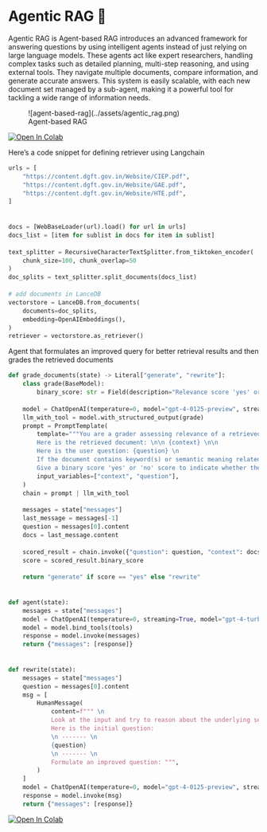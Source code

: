 **Agentic RAG 🤖**
====================================================================
Agentic RAG is Agent-based RAG introduces an advanced framework for answering questions by using intelligent agents instead of just relying on large language models. These agents act like expert researchers, handling complex tasks such as detailed planning, multi-step reasoning, and using external tools. They navigate multiple documents, compare information, and generate accurate answers. This system is easily scalable, with each new document set managed by a sub-agent, making it a powerful tool for tackling a wide range of information needs.

<figure markdown="span">
  ![agent-based-rag](../assets/agentic_rag.png)
  <figcaption>Agent-based RAG</figcaption>
</figure>

[![Open In Colab](../assets/colab.svg)](https://colab.research.google.com/github/lancedb/vectordb-recipes/blob/main/tutorials/Agentic_RAG/main.ipynb)

Here’s a code snippet for defining retriever using Langchain

```python
urls = [
    "https://content.dgft.gov.in/Website/CIEP.pdf",
    "https://content.dgft.gov.in/Website/GAE.pdf",
    "https://content.dgft.gov.in/Website/HTE.pdf",
]


docs = [WebBaseLoader(url).load() for url in urls]
docs_list = [item for sublist in docs for item in sublist]

text_splitter = RecursiveCharacterTextSplitter.from_tiktoken_encoder(
    chunk_size=100, chunk_overlap=50
)
doc_splits = text_splitter.split_documents(docs_list)

# add documents in LanceDB
vectorstore = LanceDB.from_documents(
    documents=doc_splits,
    embedding=OpenAIEmbeddings(),
)
retriever = vectorstore.as_retriever()

```

Agent that formulates an improved query for better retrieval results and then grades the retrieved documents

```python
def grade_documents(state) -> Literal["generate", "rewrite"]:
    class grade(BaseModel):
        binary_score: str = Field(description="Relevance score 'yes' or 'no'")

    model = ChatOpenAI(temperature=0, model="gpt-4-0125-preview", streaming=True)
    llm_with_tool = model.with_structured_output(grade)
    prompt = PromptTemplate(
        template="""You are a grader assessing relevance of a retrieved document to a user question. \n
        Here is the retrieved document: \n\n {context} \n\n
        Here is the user question: {question} \n
        If the document contains keyword(s) or semantic meaning related to the user question, grade it as relevant. \n
        Give a binary score 'yes' or 'no' score to indicate whether the document is relevant to the question.""",
        input_variables=["context", "question"],
    )
    chain = prompt | llm_with_tool

    messages = state["messages"]
    last_message = messages[-1]
    question = messages[0].content
    docs = last_message.content

    scored_result = chain.invoke({"question": question, "context": docs})
    score = scored_result.binary_score

    return "generate" if score == "yes" else "rewrite"


def agent(state):
    messages = state["messages"]
    model = ChatOpenAI(temperature=0, streaming=True, model="gpt-4-turbo")
    model = model.bind_tools(tools)
    response = model.invoke(messages)
    return {"messages": [response]}


def rewrite(state):
    messages = state["messages"]
    question = messages[0].content
    msg = [
        HumanMessage(
            content=f""" \n
            Look at the input and try to reason about the underlying semantic intent / meaning. \n
            Here is the initial question:
            \n ------- \n
            {question}
            \n ------- \n
            Formulate an improved question: """,
        )
    ]
    model = ChatOpenAI(temperature=0, model="gpt-4-0125-preview", streaming=True)
    response = model.invoke(msg)
    return {"messages": [response]}
```

[![Open In Colab](../assets/colab.svg)](https://colab.research.google.com/github/lancedb/vectordb-recipes/blob/main/tutorials/Agentic_RAG/main.ipynb)